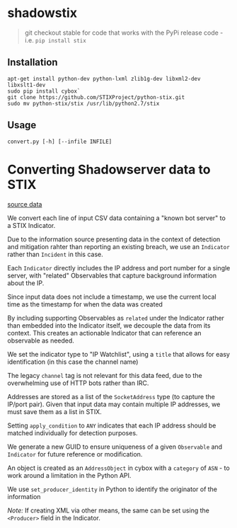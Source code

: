 shadowstix
==========
> git checkout stable for code that works with the PyPi release code - i.e. `pip install stix` 

## Installation
```
apt-get install python-dev python-lxml zlib1g-dev libxml2-dev libxslt1-dev
sudo pip install cybox`
git clone https://github.com/STIXProject/python-stix.git 
sudo mv python-stix/stix /usr/lib/python2.7/stix
```

## Usage

``` 
convert.py [-h] [--infile INFILE]
```
# Converting Shadowserver data to STIX

[source data](https://www.shadowserver.org/wiki/pmwiki.php/Services/Botnet-CCIP)

We convert each line of input CSV data containing a "known bot server" to a STIX Indicator.

Due to the information source presenting data in the context of detection and mitigation rahter than reporting an existing breach, we use an `Indicator` rather than `Incident` in this case.

Each `Indicator` directly includes the IP address and port number for a single server, with "related" Observables that capture background information about the IP.

Since input data does not include a timestamp, we use the current local time as the timestamp for when the data was created

By including supporting Observables as `related` under the Indicator rather than embedded into the Indicator itself, we decouple the data from its context. This creates an actionable Indicator that can reference an observable as needed.

We set the indicator type to "IP Watchlist", using a `title` that allows for easy identification (in this case the channel name)

The legacy  `channel` tag is not relevant for this data feed, due to the overwhelming use of HTTP bots rather than IRC.

Addresses are stored as a list of the `SocketAddress` type (to capture the IP/port pair). Given that input data may contain multiple IP addresses, we must save them as a list in STIX.

Setting `apply_condition` to `ANY` indicates that each IP address should be matched individually for detection purposes. 

We generate a new GUID to ensure uniqueness of a given `Observable` and `Indicator` for future reference or modification.

An object is created as an  `AddressObject` in cybox with a `category` of `ASN` - to work around a limitation in the Python API.

We use `set_producer_identity` in Python to identify the originator of the information

*Note:* If creating XML via other means, the same can be set using the `<Producer>` field in the Indicator.
